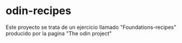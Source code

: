 # odin-recipes
Este proyecto se trata de un ejercicio llamado "Foundations-recipes" producido por la pagina "The odin project"
